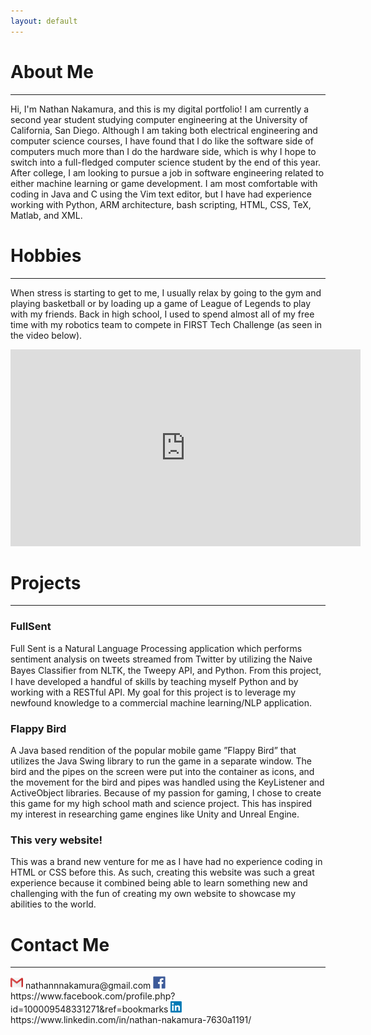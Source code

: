 ```yaml
---
layout: default
---
```


# About Me

* * *

Hi, I'm Nathan Nakamura, and this is my digital portfolio! I am currently a second year student studying computer engineering at the University of California, San Diego. Although I am taking both electrical engineering and computer science courses, I have found that I do like the software side of computers much more than I do the hardware side, which is why I hope to switch into a full-fledged computer science student by the end of this year. After college, I am looking to pursue a job in software engineering related to either machine learning or game development. I am most comfortable with coding in Java and C using the Vim text editor, but I have had experience working with Python, ARM architecture, bash scripting, HTML, CSS, TeX, Matlab, and XML.   

# Hobbies

* * *

When stress is starting to get to me, I usually relax by going to the gym and playing basketball or by loading up a game of League of Legends to play with my friends. Back in high school, I used to spend almost all of my free time with my robotics team to compete in FIRST Tech Challenge (as seen in the video below).


<iframe width="560" height="315" src="https://www.youtube.com/embed/uFXb6hN2m1M" frameborder="0" allow="accelerometer; autoplay; encrypted-media; gyroscope; picture-in-picture" allowfullscreen></iframe>

# Projects

* * *

### FullSent
Full Sent is a Natural Language Processing application which performs sentiment analysis on tweets streamed from Twitter by utilizing the Naive Bayes Classiﬁer from NLTK, the Tweepy API, and Python. From this project, I have developed a handful of skills by teaching myself Python and by working with a RESTful API. My goal for this project is to leverage my newfound knowledge to a commercial machine learning/NLP application.

### Flappy Bird
A Java based rendition of the popular mobile game ”Flappy Bird” that utilizes the Java Swing library to run the game in a separate window. The bird and the pipes on the screen were put into the container as icons, and the movement for the bird and pipes was handled using the KeyListener and ActiveObject libraries. Because of my passion for gaming, I chose to create this game for my high school math and science project. This has inspired my interest in researching game engines like Unity and Unreal Engine.

### This very website!
This was a brand new venture for me as I have had no experience coding in HTML or CSS before this. As such, creating this website was such a great experience because it combined being able to learn something new and challenging with the fun of creating my own website to showcase my abilities to the world.

# Contact Me

* * *

<img src="assets/img/gmail logo.png" alt="gmail" width="20px"/>
nathannnakamura@gmail.com    

<img src="assets/img/facebook logo.png" alt="gmail" width="20px"/>
https://www.facebook.com/profile.php?id=100009548331271&ref=bookmarks   

<img src="assets/img/linkedin logo.png" alt="gmail" width="20px"/>
https://www.linkedin.com/in/nathan-nakamura-7630a1191/
   
